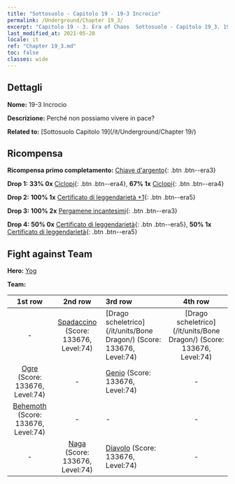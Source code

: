 ```yaml
---
title: "Sottosuolo - Capitolo 19 - 19-3 Incrocio"
permalink: /Underground/Chapter 19_3/
excerpt: "Capitolo 19 - 3. Era of Chaos  Sottosuolo - Capitolo 19_3. 19-3 Incrocio"
last_modified_at: 2021-05-28
locale: it
ref: "Chapter 19_3.md"
toc: false
classes: wide
---
```


## Dettagli

 **Nome:** 19-3 Incrocio

 **Descrizione:** Perché non possiamo vivere in pace?

 **Related to:** [Sottosuolo Capitolo 19](/it/Underground/Chapter 19/)

## Ricompensa

 **Ricompensa primo completamento:** [Chiave d'argento](/ItemsIT/con_693/){: .btn .btn--era3}

 **Drop 1:** **33% 0x** [Ciclopi](/ItemsIT/unt_222/){: .btn .btn--era4}, **67% 1x** [Ciclopi](/ItemsIT/unt_222/){: .btn .btn--era4}

 **Drop 2:** **100% 1x** [Certificato di leggendarietà +1](/ItemsIT/mat_74/){: .btn .btn--era5}

 **Drop 3:** **100% 2x** [Pergamene incantesimi](/ItemsIT/con_694/){: .btn .btn--era3}

 **Drop 4:** **50% 0x** [Certificato di leggendarietà](/ItemsIT/mat_67/){: .btn .btn--era5}, **50% 1x** [Certificato di leggendarietà](/ItemsIT/mat_67/){: .btn .btn--era5}


## Fight against Team
 **Hero:** [Yog](/it/heroes/Yog/)

 **Team:**


  | 1st row | 2nd row | 3rd row | 4th row |
  |:----:|:----:|:----|:----:|
  | - | [Spadaccino](/it/units/Swordsman/) (Score: 133676, Level:74)  | [Drago scheletrico](/it/units/Bone Dragon/) (Score: 133676, Level:74)  | [Drago scheletrico](/it/units/Bone Dragon/) (Score: 133676, Level:74)  |
  | [Ogre](/it/units/Ogre/) (Score: 133676, Level:74)  | - | [Genio](/it/units/Genie/) (Score: 133676, Level:74)  | - |
  | [Behemoth](/it/units/Behemoth/) (Score: 133676, Level:74)  | - | - | - |
  | - | [Naga](/it/units/Naga/) (Score: 133676, Level:74)  | [Diavolo](/it/units/Devil/) (Score: 133676, Level:74)  | - |


